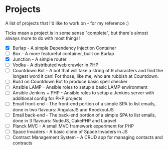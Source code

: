 # Projects

A list of projects that I'd like to work on - for my reference :)

Ticks mean a project is in some sense "complete", but there's almost always more to do with most things!

- [x] Burlap - A simple Dependency Injection Container
- [ ] Box - A more featureful container, built on Burlap
- [x] Junction - A simple router
- [ ] Vodka - A distributed web crawler in PHP
- [ ] Countdown Bot - A bot that will take a string of 9 characters and find the longest word it can! For those, like me, who are rubbish at Countdown.
- [ ] Build on Countdown Bot to produce basic spell checker
- [ ] Ansible LAMP - Ansible roles to setup a basic LAMP environment
- [ ] Ansible Jenkins + PHP - Ansible roles to setup a Jenkins server with additional config for PHP projects
- [ ] Email front-end - The front-end portion of a simple SPA to list emails, done in two flavours: AngularJS and KnockoutJS
- [ ] Email back-end - The back-end portion of a simple SPA to list emails, done in 3 flavours: NodeJS, CakePHP and Laravel
- [ ] Planck MVC - A small MVC framework experiment for PHP
- [ ] Space Invaders - A basic clone of Space Invaders in JS
- [ ] Contract Management System - A CRUD app for managing contacts and contracts
